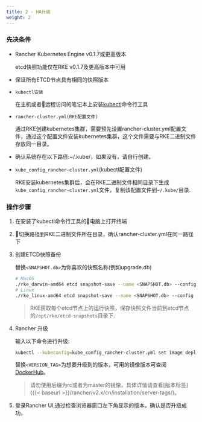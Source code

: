```yaml
---
title: 2 - HA升级
weight: 2
---
```


### 先决条件

- Rancher Kubernetes Engine v0.1.7或更高版本

    etcd快照功能仅在RKE v0.1.7及更高版本中可用

- 保证所有ETCD节点具有相同的快照版本

- `kubectl安装`

    在主机或者远程访问的笔记本上安装[kubectl](/docs/rancher/v2.x/cn/installation/download/)命令行工具

- `rancher-cluster.yml(RKE配置文件)`

    通过RKE创建kubernetes集群，需要预先设置rancher-cluster.yml配置文件，通过这个配置文件安装kubernetes集群，这个文件需要与RKE二进制文件存放同一目录。

- 确认系统存在以下路径:~/.kube/，如果没有，请自行创建。

- `kube_config_rancher-cluster.yml`(kubectl配置文件)

    RKE安装kubernetes集群后，会在RKE二进制文件相同目录下生成`kube_config_rancher-cluster.yml`文件，复制该配置文件到`~/.kube/`目录.

### 操作步骤

1. 在安装了kubectl命令行工具的电脑上打开终端

2. 切换路径到RKE二进制文件所在目录，确认rancher-cluster.yml在同一路径下

3. 创建ETCD快照备份

    替换`<SNAPSHOT.db>`为你喜欢的快照名称(例如upgrade.db)

    ````bash
    # MacOS
    ./rke_darwin-amd64 etcd snapshot-save --name <SNAPSHOT.db> --config rancher-cluster.yml
    # Linux
    ./rke_linux-amd64 etcd snapshot-save --name <SNAPSHOT.db> --config rancher-cluster.yml
    ````
    > RKE获取每个etcd节点上的运行快照，保存快照文件当前到etcd节点的`/opt/rke/etcd-snapshots`目录下.

4. Rancher 升级

    输入以下命令进行升级:

    ```bash
    kubectl --kubeconfig=kube_config_rancher-cluster.yml set image deployment/cattle cattle-server=rancher/rancher:<VERSION_TAG> -n cattle-system
    ```
    替换`<VERSION_TAG>`为想要升级到的版本，可用的镜像版本可查阅[DockerHub](https://hub.docker.com/r/rancher/rancher/tags/)。

    >请勿使用后缀为rc或者为master的镜像，具体详情请查看[版本标签]({{< baseurl >}}/rancher/v2.x/cn/installation/server-tags/)。

5. 登录Rancher UI,通过检查浏览器窗口左下角显示的版本，确认是否升级成功。
